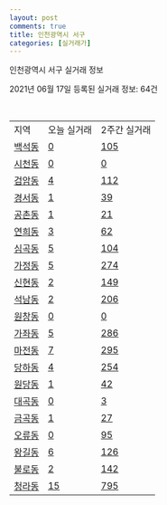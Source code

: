 ```yaml
---
layout: post
comments: true
title: 인천광역시 서구
categories: [실거래가]
---
```


인천광역시 서구 실거래 정보

2021년 06월 17일 등록된 실거래 정보: 64건

<script type="text/javascript">
  google.charts.load('current', {'packages':['corechart']});
  google.charts.setOnLoadCallback(drawChart);

  function drawChart() {
    var data = google.visualization.arrayToDataTable([['거래일', '매매', '전월세', '전매'], ['2021-02', 1, 48, 0], ['2021-03', 87, 183, 7], ['2021-04', 625, 420, 66], ['2021-05', 769, 538, 120], ['2021-06', 87, 180, 6]]);

    var options = {
      title: '최근 유형별 거래량 추이',
      legend: { position: 'bottom' }
    };

    var chart = new google.visualization.LineChart(document.getElementById('columnchart_material'));
    chart.draw(data, (options));
  }
</script>

<div id="columnchart_material" style="width: 450px; margin-left: -35px"></div>
<br>
<table class="sortable">
  <tr>
    <td>지역</td>
    <td>오늘 실거래</td>
    <td>2주간 실거래</td>
  </tr>

  
  <tr class="item">
    <td><a href="2826010100.html">백석동</a></td>
    <td><a href="2826010100.html">0</a></td>
    <td><a href="2826010100.html">105</a></td>
  </tr>
    

  <tr class="item">
    <td><a href="2826010200.html">시천동</a></td>
    <td><a href="2826010200.html">0</a></td>
    <td><a href="2826010200.html">0</a></td>
  </tr>
    

  <tr class="item">
    <td><a href="2826010300.html">검암동</a></td>
    <td><a href="2826010300.html">4</a></td>
    <td><a href="2826010300.html">112</a></td>
  </tr>
    

  <tr class="item">
    <td><a href="2826010400.html">경서동</a></td>
    <td><a href="2826010400.html">1</a></td>
    <td><a href="2826010400.html">39</a></td>
  </tr>
    

  <tr class="item">
    <td><a href="2826010500.html">공촌동</a></td>
    <td><a href="2826010500.html">1</a></td>
    <td><a href="2826010500.html">21</a></td>
  </tr>
    

  <tr class="item">
    <td><a href="2826010600.html">연희동</a></td>
    <td><a href="2826010600.html">3</a></td>
    <td><a href="2826010600.html">62</a></td>
  </tr>
    

  <tr class="item">
    <td><a href="2826010700.html">심곡동</a></td>
    <td><a href="2826010700.html">5</a></td>
    <td><a href="2826010700.html">104</a></td>
  </tr>
    

  <tr class="item">
    <td><a href="2826010800.html">가정동</a></td>
    <td><a href="2826010800.html">5</a></td>
    <td><a href="2826010800.html">274</a></td>
  </tr>
    

  <tr class="item">
    <td><a href="2826010900.html">신현동</a></td>
    <td><a href="2826010900.html">2</a></td>
    <td><a href="2826010900.html">149</a></td>
  </tr>
    

  <tr class="item">
    <td><a href="2826011000.html">석남동</a></td>
    <td><a href="2826011000.html">2</a></td>
    <td><a href="2826011000.html">206</a></td>
  </tr>
    

  <tr class="item">
    <td><a href="2826011100.html">원창동</a></td>
    <td><a href="2826011100.html">0</a></td>
    <td><a href="2826011100.html">0</a></td>
  </tr>
    

  <tr class="item">
    <td><a href="2826011200.html">가좌동</a></td>
    <td><a href="2826011200.html">5</a></td>
    <td><a href="2826011200.html">286</a></td>
  </tr>
    

  <tr class="item">
    <td><a href="2826011300.html">마전동</a></td>
    <td><a href="2826011300.html">7</a></td>
    <td><a href="2826011300.html">295</a></td>
  </tr>
    

  <tr class="item">
    <td><a href="2826011400.html">당하동</a></td>
    <td><a href="2826011400.html">4</a></td>
    <td><a href="2826011400.html">254</a></td>
  </tr>
    

  <tr class="item">
    <td><a href="2826011500.html">원당동</a></td>
    <td><a href="2826011500.html">1</a></td>
    <td><a href="2826011500.html">42</a></td>
  </tr>
    

  <tr class="item">
    <td><a href="2826011700.html">대곡동</a></td>
    <td><a href="2826011700.html">0</a></td>
    <td><a href="2826011700.html">3</a></td>
  </tr>
    

  <tr class="item">
    <td><a href="2826011800.html">금곡동</a></td>
    <td><a href="2826011800.html">1</a></td>
    <td><a href="2826011800.html">27</a></td>
  </tr>
    

  <tr class="item">
    <td><a href="2826011900.html">오류동</a></td>
    <td><a href="2826011900.html">0</a></td>
    <td><a href="2826011900.html">95</a></td>
  </tr>
    

  <tr class="item">
    <td><a href="2826012000.html">왕길동</a></td>
    <td><a href="2826012000.html">6</a></td>
    <td><a href="2826012000.html">126</a></td>
  </tr>
    

  <tr class="item">
    <td><a href="2826012100.html">불로동</a></td>
    <td><a href="2826012100.html">2</a></td>
    <td><a href="2826012100.html">142</a></td>
  </tr>
    

  <tr class="item">
    <td><a href="2826012200.html">청라동</a></td>
    <td><a href="2826012200.html">15</a></td>
    <td><a href="2826012200.html">795</a></td>
  </tr>
    


</table>


    